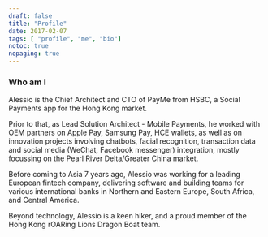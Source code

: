 ```yaml
---
draft: false
title: "Profile"
date: 2017-02-07
tags: [ "profile", "me", "bio"]
notoc: true
nopaging: true
---
```


### Who am I
Alessio is the Chief Architect and CTO of PayMe from HSBC, a Social Payments app for the Hong Kong market. 

Prior to that, as Lead Solution Architect - Mobile Payments, he worked with OEM partners on Apple Pay, Samsung Pay, HCE wallets, as well as on innovation projects involving chatbots, facial recognition, transaction data and social media (WeChat, Facebook messenger) integration, mostly focussing on the Pearl River Delta/Greater China market. 

Before coming to Asia 7 years ago, Alessio was working for a leading European fintech company, delivering software and building teams for various international banks in Northern and Eastern Europe, South Africa, and Central America. 

Beyond technology, Alessio is a keen hiker, and a proud member of the Hong Kong rOARing Lions Dragon Boat team.